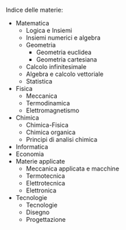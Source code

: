 
Indice delle materie:
- Matematica
  - Logica e Insiemi
  - Insiemi numerici e algebra
  - Geometria
    - Geometria euclidea
    - Geometria cartesiana
  - Calcolo infinitesimale
  - Algebra e calcolo vettoriale
  - Statistica
- Fisica
  - Meccanica
  - Termodinamica
  - Elettromagnetismo
- Chimica
  - Chimica-Fisica
  - Chimica organica
  - Principi di analisi chimica
- Informatica
- Economia
- Materie applicate
  - Meccanica applicata e macchine
  - Termotecnica
  - Elettrotecnica
  - Elettronica
- Tecnologie
  - Tecnologie
  - Disegno
  - Progettazione

